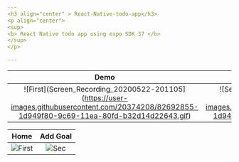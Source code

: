 ```yaml
---
<h3 align="center" > React-Native-todo-app</h3>
<p align="center"> 
<sup>
<b> React Native todo app using expo SDK 37 </b> 
</sup>  
</p> 

---
```


| Demo | Demo
|:-:|:-:|
| ![First](Screen_Recording_20200522-201105](https://user-images.githubusercontent.com/20374208/82692855-1d949f80-9c69-11ea-80fd-b32d14d22643.gif) | ![Sec](Screen_Recording_20200522-201105](https://user-images.githubusercontent.com/20374208/82692855-1d949f80-9c69-11ea-80fd-b32d14d22643.gif) |

| Home | Add Goal
|:-:|:-:|
| ![First](https://dl3.pushbulletusercontent.com/pvDVnh5ZfycV8Hnej7Q48TqI8WCnOLQX/Screenshot_20200522-201033_Expo.jpg) | ![Sec](https://dl3.pushbulletusercontent.com/bFYATxQScnTGzrz4yF3miFmID6TpCAod/Screenshot_20200522-201019_Expo.jpg) |


